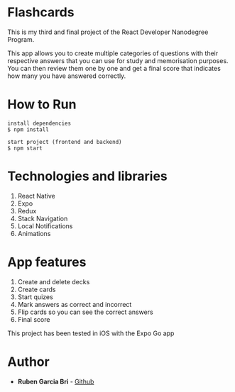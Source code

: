 # Flashcards

This is my third and final project of the React Developer Nanodegree Program.

This app allows you to create multiple categories of questions with their respective answers that you can use for study and memorisation purposes. You can then review them one by one and get a final score that indicates how many you have answered correctly.

# How to Run

```
install dependencies
$ npm install

start project (frontend and backend)
$ npm start
```

# Technologies and libraries

1. React Native
1. Expo
1. Redux
1. Stack Navigation
1. Local Notifications
1. Animations

# App features

1. Create and delete decks
1. Create cards 
1. Start quizes
1. Mark answers as correct and incorrect
1. Flip cards so you can see the correct answers
1. Final score

This project has been tested in iOS with the Expo Go app

# Author
* **Ruben Garcia Bri** - 
[Github](https://github.com/RubenGarcia7)